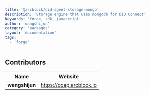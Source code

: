 ```yaml
---
title: '@arcblock/did-agent-storage-mongo'
description: 'Storage engine that uses mongodb for DID Connect'
keywords: 'forge, sdk, javascript'
author: 'wangshijun'
category: 'packages'
layout: 'documentation'
tags:
  - 'forge'
---
```



## Contributors

| Name           | Website                    |
| -------------- | -------------------------- |
| **wangshijun** | <https://ocap.arcblock.io> |
